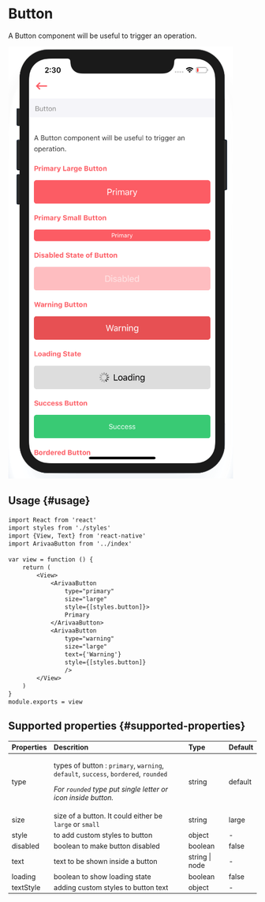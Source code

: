 # Button

A Button component will be useful to trigger an operation.

![](../.gitbook/assets/screen-shot-2018-09-12-at-2.30.36-pm.png)

## Usage {#usage}

```text
import React from 'react'
import styles from './styles'
import {View, Text} from 'react-native'
import ArivaaButton from '../index'

var view = function () {
    return (
        <View>
            <ArivaaButton
                type="primary"
                size="large"
                style={[styles.button]}>
                Primary
            </ArivaaButton>
            <ArivaaButton
                type="warning"
                size="large"
                text={'Warning'}
                style={[styles.button]}
                />
        </View>
    )
}
module.exports = view

```

## Supported properties {#supported-properties}

<table>
  <thead>
    <tr>
      <th style="text-align:left">Properties</th>
      <th style="text-align:left">Descrition</th>
      <th style="text-align:left">Type</th>
      <th style="text-align:left">Default</th>
    </tr>
  </thead>
  <tbody>
    <tr>
      <td style="text-align:left">type</td>
      <td style="text-align:left">
        <p>types of button : <code>primary</code>, <code>warning</code>, <code>default</code>, <code>success</code>, <code>bordered</code>, <code>rounded</code> 
        </p>
        <p></p>
        <p><em>For <code>rounded</code> type put single letter or icon inside button. </em>
        </p>
      </td>
      <td style="text-align:left">string</td>
      <td style="text-align:left">default</td>
    </tr>
    <tr>
      <td style="text-align:left">size</td>
      <td style="text-align:left">size of a button. It could either be <code>large</code> or <code>small</code> 
      </td>
      <td style="text-align:left">string</td>
      <td style="text-align:left">large</td>
    </tr>
    <tr>
      <td style="text-align:left">style</td>
      <td style="text-align:left">to add custom styles to button</td>
      <td style="text-align:left">object</td>
      <td style="text-align:left">-</td>
    </tr>
    <tr>
      <td style="text-align:left">disabled</td>
      <td style="text-align:left">boolean to make button disabled</td>
      <td style="text-align:left">boolean</td>
      <td style="text-align:left">false</td>
    </tr>
    <tr>
      <td style="text-align:left">text</td>
      <td style="text-align:left">text to be shown inside a button</td>
      <td style="text-align:left">string | node</td>
      <td style="text-align:left">-</td>
    </tr>
    <tr>
      <td style="text-align:left">loading</td>
      <td style="text-align:left">boolean to show loading state</td>
      <td style="text-align:left">boolean</td>
      <td style="text-align:left">false</td>
    </tr>
    <tr>
      <td style="text-align:left">textStyle</td>
      <td style="text-align:left">adding custom styles to button text</td>
      <td style="text-align:left">object</td>
      <td style="text-align:left">-</td>
    </tr>
  </tbody>
</table>

